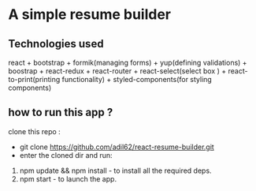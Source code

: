 # A simple resume builder

## Technologies used

react + bootstrap + formik(managing forms) + yup(defining validations) + boostrap + react-redux + react-router + react-select(select box ) + react-to-print(printing functionality) + styled-components(for styling components)

## how to run this app ?

clone this repo :

- git clone https://github.com/adil62/react-resume-builder.git
- enter the cloned dir and run:

1. npm update && npm install - to install all the required deps.
2. npm start - to launch the app.
